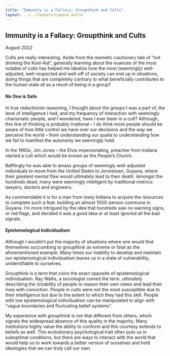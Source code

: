 ```yaml
---
title: "Immunity is a Fallacy: Groupthink and Cults"
layout: ../../layouts/Layout.astro
---
```


<h2>Immunity is a Fallacy: Groupthink and Cults</h2>
<p><i>August 2022</i></p>

Cults are really interesting. Aside from the memetic cautionary tale of “not drinking the Kool-Aid”, generally learning about the nuances of the most notable of cults has helped me idealize how the most (seemingly) well-adjusted, well-respected and well-off of society can end up in situations, doing things that are completely contrary to what beneficially contributes to the human state all as a result of being in a group?

<h4><b>No One is Safe</b></h4>
 
In true reductionist reasoning, I thought about the groups I was a part of, the level of intelligence I had, and my frequency of interaction with seemingly charismatic people, and I wondered, have I ever been in a cult? Although, this line of thinking is probably irrational – I do think more people should be aware of how little control we have over our decisions and the way we perceive the world – from understanding our qualia to understanding how we fail to manifest the autonomy we seemingly hold.

In the 1960s, Jim Jones – the Elvis impersonating, preacher from Indiana started a cult which would be known as the People’s Church.

Bafflingly he was able to amass groups of seemingly well-adjusted individuals to move from the United States to Jonestown, Guyana, where their greatest mental flaw would ultimately lead to their death. Amongst the hundreds dead, many were seemingly intelligent by traditional metrics: lawyers, doctors and engineers.

As commendable it is for a man from lowly Indiana to acquire the resources to complete such a feat: building an almost 1000-person commune in Guyana. I’m more intrigued by the idea that hundreds saw no warning signs, or red flags, and decided it was a good idea or at least ignored all the bad signals.

<h4><b>Epistemological Individualism</b></h4>

Although I wouldn’t put the majority of situations where one would find themselves succumbing to groupthink as extreme or fatal as the aforementioned example. Many times our inability to develop and maintain our epistemological individualism leaves us in a state of vulnerability, unidentifiable to ourselves.

Groupthink is a term that coins the exact opposite of epistemological individualism. Ray Wallis, a sociologist coined the term, ultimately describing the (in)ability of people to reason their own views and lead their lives with conviction. People in cults were not the most susceptible due to their intelligence but due to the extent to which they had this skill. People with low epistemological individualism can be manipulated to align with “vague boundaries and fluctuating belief systems”.

My experience with groupthink is not that different from others, which signals the widespread absence of this quality in the majority. Many institutions highly value the ability to conform and this courtesy extends to beliefs as well. This evolutionary psychological trait often puts us in suboptimal conditions, but there are ways to interact with the world that would help us to work towards a better version of ourselves and hold ideologies that we can truly call our own.